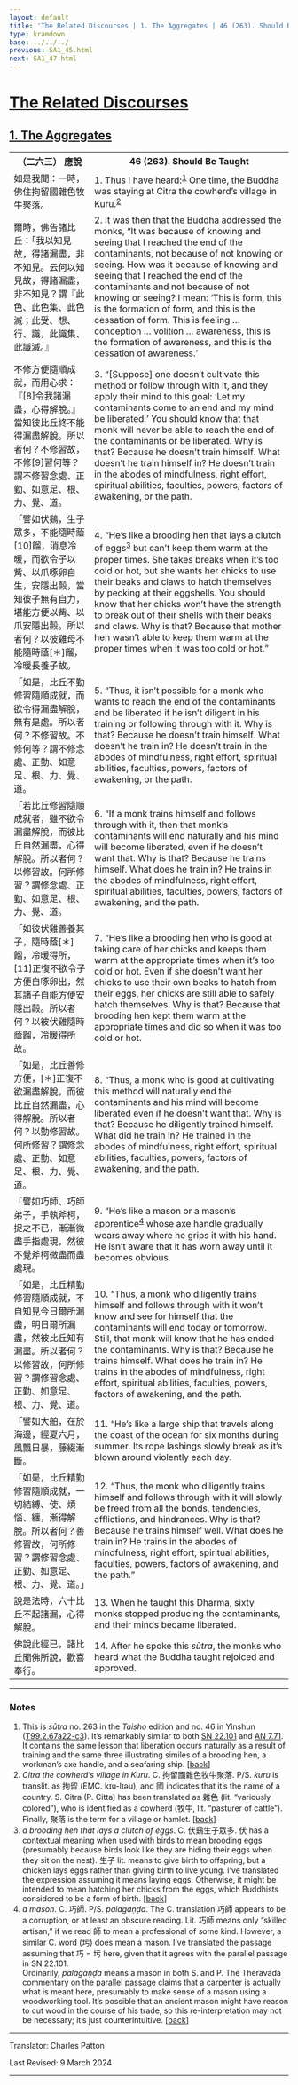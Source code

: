 ```yaml
---
layout: default
title: 'The Related Discourses | 1. The Aggregates | 46 (263). Should Be Taught'
type: kramdown
base: ../../../
previous: SA1_45.html
next: SA1_47.html
---
```


<h1><a href='../index.html'>The Related Discourses</a></h1>
<h2><a href='index.html'>1. The Aggregates</a></h2>

<table class="trans">
  <th class='ch'>（二六三） 應說</th>
  <th class='en'>46 (263). Should Be Taught</th>
  <tr>
    <td class="ch" title='t125.2.67a22'>如是我聞：一時，佛住拘留國雜色牧牛聚落。</td>
    <td id='p1'>1. Thus I have heard:<sup id="ref1"><a href="#n1">1</a></sup> One time, the Buddha was staying at Citra the cowherd’s village in Kuru.<sup id="ref2"><a href="#n2">2</a></sup></td>
  </tr>
  <tr>
    <td class="ch" title='t125.2.67a23'>爾時，佛告諸比丘：「我以知見故，得諸漏盡，非不知見。云何以知見故，得諸漏盡，非不知見？謂『此色、此色集、此色滅；此受、想、行、識，此識集、此識滅。』</td>
    <td id='p2'>2. It was then that the Buddha addressed the monks, “It was because of knowing and seeing that I reached the end of the contaminants, not because of not knowing or seeing. How was it because of knowing and seeing that I reached the end of the contaminants and not because of not knowing or seeing? I mean: ‘This is form, this is the formation of form, and this is the cessation of form. This is feeling … conception … volition … awareness, this is the formation of awareness, and this is the cessation of awareness.’</td>
  </tr>
  <tr>
    <td class="ch" title='t125.2.67a23'>不修方便隨順成就，而用心求：『[8]令我諸漏盡，心得解脫。』當知彼比丘終不能得漏盡解脫。所以者何？不修習故，不修[9]習何等？謂不修習念處、正勤、如意足、根、力、覺、道。</td>
    <td id='p3'>3. “[Suppose] one doesn’t cultivate this method or follow through with it, and they apply their mind to this goal: ‘Let my contaminants come to an end and my mind be liberated.’ You should know that that monk will never be able to reach the end of the contaminants or be liberated. Why is that? Because he doesn’t train himself. What doesn’t he train himself in? He doesn’t train in the abodes of mindfulness, right effort, spiritual abilities, faculties, powers, factors of awakening, or the path.</td>
  </tr>
  <tr>
    <td class="ch" title='t125.2.67a23'>「譬如伏鷄，生子眾多，不能隨時蔭[10]餾，消息冷暖，而欲令子以觜、以爪啄卵自生，安隱出㲉，當知彼子無有自力，堪能方便以觜、以爪安隱出㲉。所以者何？以彼雞母不能隨時蔭[＊]餾，冷暖長養子故。</td>
    <td id='p4'>4. “He’s like a brooding hen that lays a clutch of eggs<sup id="ref3"><a href="#n3">3</a></sup> but can’t keep them warm at the proper times. She takes breaks when it’s too cold or hot, but she wants her chicks to use their beaks and claws to hatch themselves by pecking at their eggshells. You should know that her chicks won’t have the strength to break out of their shells with their beaks and claws. Why is that? Because that mother hen wasn’t able to keep them warm at the proper times when it was too cold or hot.”</td>
  </tr>
  <tr>
    <td class="ch" title='t125.2.67b6'>「如是，比丘不勤修習隨順成就，而欲令得漏盡解脫，無有是處。所以者何？不修習故。不修何等？謂不修念處、正勤、如意足、根、力、覺、道。</td>
    <td id='p5'>5. “Thus, it isn’t possible for a monk who wants to reach the end of the contaminants and be liberated if he isn’t diligent in his training or following through with it. Why is that? Because he doesn’t train himself. What doesn’t he train in? He doesn’t train in the abodes of mindfulness, right effort, spiritual abilities, faculties, powers, factors of awakening, or the path.</td>
  </tr>
  <tr>
    <td class="ch" title='t125.2.67b6'>「若比丘修習隨順成就者，雖不欲令漏盡解脫，而彼比丘自然漏盡，心得解脫。所以者何？以修習故。何所修習？謂修念處、正勤、如意足、根、力、覺、道。</td>
    <td id='p6'>6. “If a monk trains himself and follows through with it, then that monk’s contaminants will end naturally and his mind will become liberated, even if he doesn’t want that. Why is that? Because he trains himself. What does he train in? He trains in the abodes of mindfulness, right effort, spiritual abilities, faculties, powers, factors of awakening, and the path.</td>
  </tr>
  <tr>
    <td class="ch" title='t125.2.67b6'>「如彼伏雞善養其子，隨時蔭[＊]餾，冷暖得所，[11]正復不欲令子方便自啄卵出，然其諸子自能方便安隱出㲉。所以者何？以彼伏雞隨時蔭餾，冷暖得所故。</td>
    <td id='p7'>7. “He’s like a brooding hen who is good at taking care of her chicks and keeps them warm at the appropriate times when it’s too cold or hot. Even if she doesn’t want her chicks to use their own beaks to hatch from their eggs, her chicks are still able to safely hatch themselves. Why is that? Because that brooding hen kept them warm at the appropriate times and did so when it was too cold or hot.</td>
  </tr>
  <tr>
    <td class="ch" title='t125.2.67b16'>「如是，比丘善修方便，[＊]正復不欲漏盡解脫，而彼比丘自然漏盡，心得解脫。所以者何？以勤修習故。何所修習？謂修念處、正勤、如意足、根、力、覺、道。</td>
    <td id='p8'>8. “Thus, a monk who is good at cultivating this method will naturally end the contaminants and his mind will become liberated even if he doesn’t want that. Why is that? Because he diligently trained himself. What did he train in? He trained in the abodes of mindfulness, right effort, spiritual abilities, faculties, powers, factors of awakening, and the path.</td>
  </tr>
  <tr>
    <td class="ch" title='t125.2.67b16'>「譬如巧師、巧師弟子，手執斧柯，捉之不已，漸漸微盡手指處現，然彼不覺斧柯微盡而盡處現。</td>
    <td id='p9'>9. “He’s like a mason or a mason’s apprentice<sup id="ref4"><a href="#n4">4</a></sup> whose axe handle gradually wears away where he grips it with his hand. He isn’t aware that it has worn away until it becomes obvious.</td>
  </tr>
  <tr>
    <td class="ch" title='t125.2.67b21'>「如是，比丘精勤修習隨順成就，不自知見今日爾所漏盡，明日爾所漏盡，然彼比丘知有漏盡。所以者何？以修習故，何所修習？謂修習念處、正勤、如意足、根、力、覺、道。</td>
    <td id='p10'>10. “Thus, a monk who diligently trains himself and follows through with it won’t know and see for himself that the contaminants will end today or tomorrow. Still, that monk will know that he has ended the contaminants. Why is that? Because he trains himself. What does he train in? He trains in the abodes of mindfulness, right effort, spiritual abilities, faculties, powers, factors of awakening, and the path.</td>
  </tr>
  <tr>
    <td class="ch" title='t125.2.67b21'>「譬如大舶，在於海邊，經夏六月，風飄日暴，藤綴漸斷。</td>
    <td id='p11'>11. “He’s like a large ship that travels along the coast of the ocean for six months during summer. Its rope lashings slowly break as it’s blown around violently each day.</td>
  </tr>
  <tr>
    <td class="ch" title='t125.2.67b27'>「如是，比丘精勤修習隨順成就，一切結縛、使、煩惱、纏，漸得解脫。所以者何？善修習故，何所修習？謂修習念處、正勤、如意足、根、力、覺、道。」</td>
    <td id='p12'>12. “Thus, the monk who diligently trains himself and follows through with it will slowly be freed from all the bonds, tendencies, afflictions, and hindrances. Why is that? Because he trains himself well. What does he train in? He trains in the abodes of mindfulness, right effort, spiritual abilities, faculties, powers, factors of awakening, and the path.”</td>
  </tr>
  <tr>
    <td class="ch" title='t125.2.67c1'>說是法時，六十比丘不起諸漏，心得解脫。</td>
    <td id='p13'>13. When he taught this Dharma, sixty monks stopped producing the contaminants, and their minds became liberated.</td>
  </tr>
  <tr>
    <td class="ch" title='t125.2.67c2'>佛說此經已，諸比丘聞佛所說，歡喜奉行。</td>
    <td id='p14'>14. After he spoke this <em>sūtra</em>, the monks who heard what the Buddha taught rejoiced and approved.</td>
  </tr>
</table>

<hr/>

<h3 id="notes">Notes</h3>

<ol class="notes-list">
<li id="n1">This is <em>sūtra</em> no. 263 in the <cite>Taisho</cite> edition and no. 46 in Yinshun (<a href="https://cbetaonline.dila.edu.tw/zh/T02n0099_p0067a22" target="_blank">T99.2.67a22-c3</a>). It’s remarkably similar to both <a href="https://suttacentral.net/sn22.101" target="_blank">SN 22.101</a> and <a href="https://suttacentral.net/an7.71" target="_blank">AN 7.71</a>. It contains the same lesson that liberation occurs naturally as a result of training and the same three illustrating similes of a brooding hen, a workman’s axe handle, and a seafaring ship. [<a href="#ref1">back</a>]</li>
<li id="n2"><em>Citra the cowherd’s village in Kuru</em>. C. 拘留國雜色牧牛聚落. P/S. <em>kuru</em> is translit. as 拘留 (EMC. kɪu-lɪəu), and 國 indicates that it’s the name of a country. S. Citra (P. Citta) has been translated as 雜色 (lit. “variously colored”), who is identified as a cowherd (牧牛, lit. “pasturer of cattle”). Finally, 聚落 is the term for a village or hamlet. [<a href="#ref2">back</a>]</li>
<li id="n3"><em>a brooding hen that lays a clutch of eggs</em>. C. 伏鷄生子眾多. 伏 has a contextual meaning when used with birds to mean brooding eggs (presumably because birds look like they are hiding their eggs when they sit on the nest). 生子 lit. means to give birth to offspring, but a chicken lays eggs rather than giving birth to live young. I’ve translated the expression assuming it means laying eggs. Otherwise, it might be intended to mean hatching her chicks from the eggs, which Buddhists considered to be a form of birth. [<a href="#ref3">back</a>]</li>
<li id="n4"><em>a mason</em>. C. 巧師. P/S. <em>palagaṇḍa</em>. The C. translation 巧師 appears to be a corruption, or at least an obscure reading. Lit. 巧師 means only “skilled artisan,” if we read 師 to mean a professional of some kind. However, a similar C. word (圬) does mean a mason. I’ve translated the passage assuming that 巧 = 圬 here, given that it agrees with the parallel passage in SN 22.101.<br/>
Ordinarily, <em>palagaṇḍa</em> means a mason in both S. and P. The Theravāda commentary on the parallel passage claims that a carpenter is actually what is meant here, presumably to make sense of a mason using a woodworking tool. It’s possible that an ancient mason might have reason to cut wood in the course of his trade, so this re-interpretation may not be necessary; it’s just counterintuitive. [<a href="#ref4">back</a>]</li>
</ol>
<hr/>

<p class="translator">Translator: Charles Patton</p>
<p class='revised'>Last Revised: 9 March 2024</p>

<hr/>